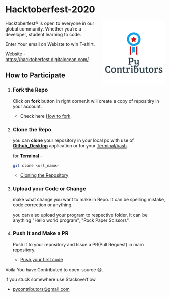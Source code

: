 # Hacktoberfest-2020

<img align="right" src="https://raw.githubusercontent.com/DrakeEntity/project-Image/master/9b2ca712-347a-4987-bac7-a4c3d106ed24_200x200.png" alt="pycontributors logo">

Hacktoberfest® is open to everyone in our global community. Whether you’re a developer, student learning to code.

Enter Your email on Webiste to win T-shirt.

Website - <https://hacktoberfest.digitalocean.com/>

## How to Participate

1. ### Fork the Repo

   Click on **fork** button in right corner.It will create a copy of repositiry in your account.

    - Check here [How to fork](https://docs.github.com/en/github/getting-started-with-github/fork-a-repo)

2. ### Clone the Repo

   you can **clone** your repository in your local pc with use of **[Github_Desktop](https://desktop.github.com/)** application or for your [Terminal/bash](https://git-scm.com/downloads).

   for **Terminal** -

   ```bash
   git clone <url_name>
   ```

   - [Cloning the Repository](https://docs.github.com/en/github/creating-cloning-and-archiving-repositories/cloning-a-repository)

3. ### Upload your Code or Change

    make what change you want to make in Repo. It can be spelling mistake, code correction or anything.

    you can also upload your program to respective folder. It can be anything "Hello world program", "Rock Paper Scissors".

4. ### Push it and Make a PR

    Push it to your repository and Issue a PR(Pull Request) in main repository.

    - [Push your first code](https://docs.github.com/en/github/importing-your-projects-to-github/adding-an-existing-project-to-github-using-the-command-line)

Voila You have Contributed to open-source 😋.

if you stuck somewhere use Stackoverflow

- [pycontributors@gmail.com](mailto:pycontributors@gmail.com)